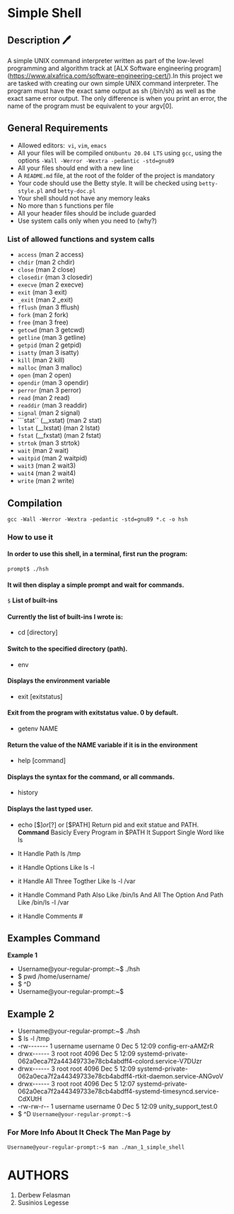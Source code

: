 # Simple Shell

## Description :pen:

A simple UNIX command interpreter written as part of the low-level programming and algorithm track at [ALX Software engineering program] (https://www.alxafrica.com/software-engineering-cert/).In this project we are tasked with creating our own simple UNIX command interpreter. The program must have the exact same output as sh (/bin/sh) as well as the exact same error output. The only difference is when you print an error, the name of the program must be equivalent to your argv[0].

## General Requirements

* Allowed editors:``` vi```, ```vim```, ```emacs```
* All your files will be compiled on```Ubuntu 20.04 LTS``` using ```gcc```, using the options ```-Wall -Werror -Wextra -pedantic -std=gnu89```
* All your files should end with a new line
* A ```README.md``` file, at the root of the folder of the project is mandatory
* Your code should use the Betty style. It will be checked using ```betty-style.pl``` and ```betty-doc.pl```
* Your shell should not have any memory leaks
* No more than ```5``` functions per file
* All your header files should be include guarded
* Use system calls only when you need to (why?)

### List of allowed functions and system calls

   - ```access``` (man 2 access)
   - ```chdir``` (man 2 chdir)
   - ```close``` (man 2 close)
   - ```closedir``` (man 3 closedir)
   - ```execve``` (man 2 execve)
   - ```exit``` (man 3 exit)
   - ```_exit``` (man 2 _exit)
   - ```fflush``` (man 3 fflush)
   - ```fork``` (man 2 fork)
   - ```free``` (man 3 free)
   - ```getcwd``` (man 3 getcwd)
   - ```getline``` (man 3 getline)
   - ```getpid``` (man 2 getpid)
   - ```isatty``` (man 3 isatty)
   - ```kill``` (man 2 kill)
   - ```malloc``` (man 3 malloc)
   - ```open``` (man 2 open)
   - ```opendir``` (man 3 opendir)
   - ```perror``` (man 3 perror)
   - ```read``` (man 2 read)
   - ```readdir``` (man 3 readdir)
   - ```signal``` (man 2 signal)
   - ```stat`` (__xstat) (man 2 stat)
   - ```lstat``` (__lxstat) (man 2 lstat)
   - ```fstat``` (__fxstat) (man 2 fstat)
   - ```strtok``` (man 3 strtok)
   - ```wait``` (man 2 wait)
   - ```waitpid``` (man 2 waitpid)
   - ```wait3``` (man 2 wait3)
   - ```wait4``` (man 2 wait4)
   - ```write``` (man 2 write)

## Compilation

```gcc -Wall -Werror -Wextra -pedantic -std=gnu89 *.c -o hsh```

### How to use it
#### In order to use this shell, in a terminal, first run the program:
``prompt$ ./hsh``
#### It wil then display a simple prompt and wait for commands.
``$``
**List of built-ins**
#### Currently the list of built-ins I wrote is:
- cd [directory]
#### Switch to the specified directory (path).
- env
#### Displays the environment variable
- exit [exitstatus]
#### Exit from the program with exitstatus value. 0 by default.
- getenv NAME
#### Return the value of the NAME variable if it is in the environment
- help [command]
#### Displays the syntax for the command, or all commands.
- history
#### Displays the last typed user.
- echo [$$] or [$?] or [$PATH] Return pid and exit statue and PATH.
**Command**
Basicly Every Program in $PATH It Support Single Word like ls

- It Handle Path ls /tmp
- it Handle Options Like ls -l
- it Handle All Three Togther Like ls -l /var
- it Handle Command Path Also Like /bin/ls And All The Option And Path Like /bin/ls -l /var
- it Handle Comments #
## Examples Command
**Example 1**
- Username@your-regular-prompt:~$ ./hsh
- $ pwd
/home/username/
- $ ^D
- Username@your-regular-prompt:~$

## Example 2

- Username@your-regular-prompt:~$ ./hsh
- $ ls -l /tmp 
- -rw------- 1 username username    0 Dec  5 12:09 config-err-aAMZrR
- drwx------ 3 root   root   4096 Dec  5 12:09 systemd-private-062a0eca7f2a44349733e78cb4abdff4-colord.service-V7DUzr
- drwx------ 3 root   root   4096 Dec  5 12:09 systemd-private-062a0eca7f2a44349733e78cb4abdff4-rtkit-daemon.service-ANGvoV
- drwx------ 3 root   root   4096 Dec  5 12:07 systemd-private-062a0eca7f2a44349733e78cb4abdff4-systemd-timesyncd.service-CdXUtH
- -rw-rw-r-- 1 username username    0 Dec  5 12:09 unity_support_test.0
- $ ^D
``Username@your-regular-prompt:~$``

### For More Info About It Check The Man Page by
```Username@your-regular-prompt:~$ man ./man_1_simple_shell```

# AUTHORS
1. Derbew Felasman 
2. Susinios Legesse